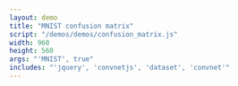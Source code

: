 ```yaml
---
layout: demo
title: "MNIST confusion matrix"
script: "/demos/demos/confusion_matrix.js"
width: 960
height: 560
args: "'MNIST', true"
includes: "'jquery', 'convnetjs', 'dataset', 'convnet'"
---
```

